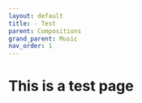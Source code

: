```yaml
---
layout: default
title: - Test
parent: Compositions
grand_parent: Music
nav_order: 1
---
```


# This is a test page